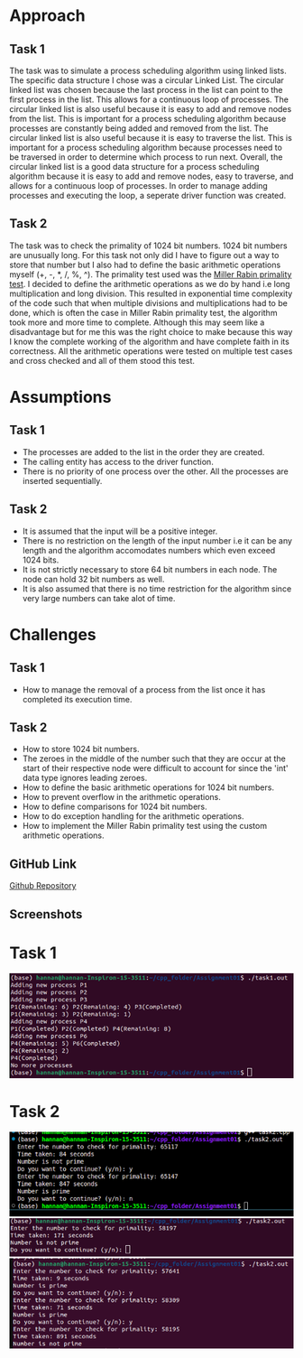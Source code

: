# Approach
## Task 1
The task was to simulate a process scheduling algorithm using linked lists. The specific data structure I chose was a circular Linked List. The circular linked list was chosen because the last process in the list can point to the first process in the list. This allows for a continuous loop of processes. The circular linked list is also useful because it is easy to add and remove nodes from the list. This is important for a process scheduling algorithm because processes are constantly being added and removed from the list. The circular linked list is also useful because it is easy to traverse the list. This is important for a process scheduling algorithm because processes need to be traversed in order to determine which process to run next. Overall, the circular linked list is a good data structure for a process scheduling algorithm because it is easy to add and remove nodes, easy to traverse, and allows for a continuous loop of processes. In order to manage adding processes and executing the loop, a seperate driver function was created.
## Task 2
The task was to check the primality of 1024 bit numbers. 1024 bit numbers are unusually long. For this task not only did I have to figure out a way to store that number but I also had to define the basic arithmetic operations myself (+, -, *, /, %, ^). The primality test used was the [Miller Rabin primality test](https://www.google.com/url?sa=t&source=web&rct=j&opi=89978449&url=https://en.wikipedia.org/wiki/Miller%25E2%2580%2593Rabin_primality_test&ved=2ahUKEwjHiZrr-PWIAxUWzwIHHRUhF5wQFnoECAsQAQ&usg=AOvVaw16qHuNnir2cDsFqhy19CwP). I decided to define the arithmetic operations as we do by hand i.e long multiplication and long division. This resulted in exponential time complexity of the code such that when multiple divisions and multiplications had to be done, which is often the case in Miller Rabin primality test, the algorithm took more and more time to complete. Although this may seem like a disadvantage but for me this was the right choice to make because this way I know the complete working of the algorithm and have complete faith in its correctness. All the arithmetic operations were tested on multiple test cases and cross checked and all of them stood this test.

# Assumptions
## Task 1
- The processes are added to the list in the order they are created.
- The calling entity has access to the driver function.
- There is no priority of one process over the other. All the processes are inserted sequentially.

## Task 2
- It is assumed that the input will be a positive integer.
- There is no restriction on the length of the input number i.e it can be any length and the algorithm accomodates numbers which even exceed 1024 bits.
- It is not strictly necessary to store 64 bit numbers in each node. The node can hold 32 bit numbers as well.
- It is also assumed that there is no time restriction for the algorithm since very large numbers can take alot of time.

# Challenges
## Task 1
- How to manage the removal of a process from the list once it has completed its execution time.

## Task 2
- How to store 1024 bit numbers.
- The zeroes in the middle of the number such that they are occur at the start of their respective node were difficult to account for since the 'int' data type ignores leading zeroes.
- How to define the basic arithmetic operations for 1024 bit numbers.
- How to prevent overflow in the arithmetic operations.
- How to define comparisons for 1024 bit numbers.
- How to do exception handling for the arithmetic operations.
- How to implement the Miller Rabin primality test using the custom arithmetic operations.

## GitHub Link
[Github Repository](https://github.com/Hannan7812/Assignment01)

## Screenshots
# Task 1
![Screenshot 1](Screenshots/ss_task1.png "Screenshot 1")
# Task 2
![Screenshot 2](Screenshots/ss1.png "Screenshot 2")
![Screenshot 3](Screenshots/task2_ss2.png "Screenshot 3")
![Screenshot 4](Screenshots/task2_ss3.png "Screenshot 4")